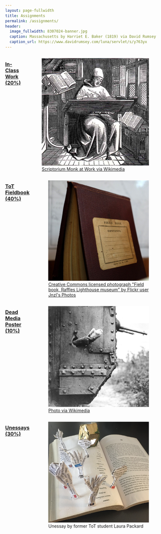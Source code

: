 ```yaml
---
layout: page-fullwidth
title: Assignments
permalink: /assignments/
header:
  image_fullwidth: 8307024-banner.jpg
  caption: Massachusetts by Harriet E. Baker (1819) via David Rumsey
  caption_url: https://www.davidrumsey.com/luna/servlet/s/y763yx
---
```


<div class="row">
    <div class="small-6 columns">
        <a href="/assignments/inclasswork/"><h3>In-Class Work (20%)</h3></a>
        <figure>
            <a href="/assignments/inclasswork/">
            <img src="/images/Scriptorium-monk-at-work-small.jpg" alt="Scriptorium Monk at Work." />
            </a>
            <figcaption><a href="https://commons.wikimedia.org/wiki/File:Scriptorium-monk-at-work.jpg" target="_blank">Scriptorium Monk at Work via Wikimedia</a></figcaption>
        </figure>
    </div>
    <div class="small-6 columns">
        <a href="/assignments/inclasswork/"><h3>ToT Fieldbook (40%)</h3></a>
        <figure>
            <a href="/assignments/fieldbook/">
            <img src="/images/14934283002_9663bae608_k.jpg" alt="A field book standing on end" />
            </a>
            <figcaption><a href="https://flic.kr/p/oKG72Y" target="_blank">Creative Commons licensed photograph "Field book, Raffles Lighthouse museum" by Flickr user Jnzl's Photos</a></figcaption>
        </figure>
    </div>
</div>
<div class="row">
  <div class="small-6 columns">
        <a href="/assignments/deadmediaposter/"><h3>Dead Media Poster (10%)</h3></a>
        <figure>
            <a href="/assignments/deadmediaposter/">
            <img src="/images/Messenger_pigeon_released_from_British_tank_1918_IWM_Q_9247.jpg" alt="A messenger pigeon released from a British tank during World War I" />
            </a>
            <figcaption><a href="https://commons.wikimedia.org/wiki/File:Messenger_pigeon_released_from_British_tank_1918_IWM_Q_9247.jpg" target="_blank">Photo via Wikimedia</a></figcaption>
        </figure>
    </div>  
    <div class="small-6 columns">
        <a href="/assignments/unessay/"><h3>Unessays (30%)</h3></a>
        <figure>
            <a href="/assignments/unessay/">
            <img src="/images/IMG_4638.jpg" alt="An altered book project by a former ToT student." />
            </a>
            <figcaption>Unessay by former ToT student Laura Packard</figcaption>
        </figure>
    </div>  
  </div>